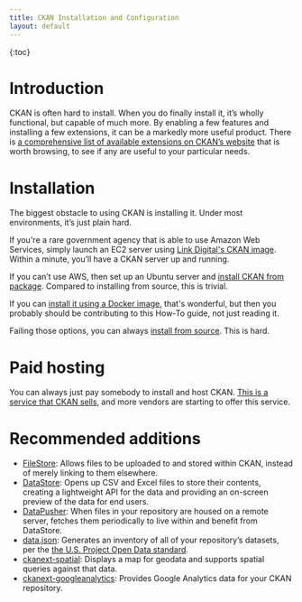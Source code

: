 ```yaml
---
title: CKAN Installation and Configuration
layout: default
---
```


{:toc}


# Introduction

CKAN is often hard to install. When you do finally install it, it’s wholly functional, but capable of much more. By enabling a few features and installing a few extensions, it can be a markedly more useful product. There is [a comprehensive list of available extensions on CKAN’s website](http://extensions.ckan.org/) that is worth browsing, to see if any are useful to your particular needs.

# Installation

The biggest obstacle to using CKAN is installing it. Under most environments, it’s just plain hard.

If you're a rare government agency that is able to use Amazon Web Services, simply launch an EC2 server using [Link Digital's CKAN image](https://aws.amazon.com/marketplace/pp/B00JEF0278/ref=srh_res_product_title?ie=UTF8&sr=0-2&qid=1407963627693). Within a minute, you’ll have a CKAN server up and running.


If you can’t use AWS, then set up an Ubuntu server and [install CKAN from package](http://docs.ckan.org/en/latest/maintaining/installing/install-from-package.html). Compared to installing from source, this is trivial.
 
If you can [install it using a Docker image](http://docs.ckan.org/en/latest/maintaining/installing/install-using-docker.html), that's wonderful, but then you probably should be contributing to this How-To guide, not just reading it.

Failing those options, you can always [install from source](http://docs.ckan.org/en/ckan-2.2/install-from-source.html). This is hard.

# Paid hosting

You can always just pay somebody to install and host CKAN. [This is a service that CKAN sells](http://ckan.org/solutions/pricing/), and more vendors are starting to offer this service.

# Recommended additions

* [FileStore](http://docs.ckan.org/en/1117-start-new-test-suite/filestore.html): Allows files to be uploaded to and stored within CKAN, instead of merely linking to them elsewhere.
* [DataStore](http://docs.ckan.org/en/ckan-2.2/datastore.html): Opens up CSV and Excel files to store their contents, creating a lightweight API for the data and providing an on-screen preview of the data for end users.
* [DataPusher](http://docs.ckan.org/projects/datapusher/en/latest/): When files in your repository are housed on a remote server, fetches them periodically to live within and benefit from DataStore.
* [data.json](https://github.com/HHS/ckanext-datajson): Generates an inventory of all of your repository’s datasets, per the [the U.S. Project Open Data standard](https://project-open-data.cio.gov/).
* [ckanext-spatial](http://docs.ckan.org/projects/ckanext-spatial/en/latest/): Displays a map for geodata and supports spatial queries against that data.
* [ckanext-googleanalytics](https://github.com/okfn/ckanext-googleanalytics): Provides Google Analytics data for your CKAN repository.
